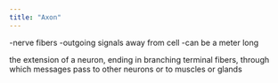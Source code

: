 ```yaml
---
title: "Axon"
---
```

-nerve fibers
-outgoing signals away from cell
-can be a meter long

the extension of a neuron, ending in branching terminal fibers, through which messages pass to other neurons or to muscles or glands

